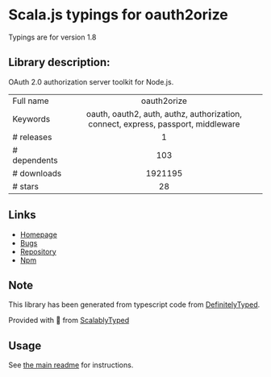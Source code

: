 
# Scala.js typings for oauth2orize

Typings are for version 1.8

## Library description:
OAuth 2.0 authorization server toolkit for Node.js.

|                    |                 |
| ------------------ | :-------------: |
| Full name          | oauth2orize |
| Keywords           | oauth, oauth2, auth, authz, authorization, connect, express, passport, middleware |
| # releases         | 1 |
| # dependents       | 103 |
| # downloads        | 1921195 |
| # stars            | 28 |

## Links
- [Homepage](https://github.com/jaredhanson/oauth2orize#readme)
- [Bugs](http://github.com/jaredhanson/oauth2orize/issues)
- [Repository](https://github.com/jaredhanson/oauth2orize)
- [Npm](https://www.npmjs.com/package/oauth2orize)
    


## Note
This library has been generated from typescript code from [DefinitelyTyped](https://definitelytyped.org).

Provided with :purple_heart: from [ScalablyTyped](https://github.com/oyvindberg/ScalablyTyped)

## Usage
See [the main readme](../../readme.md) for instructions.


